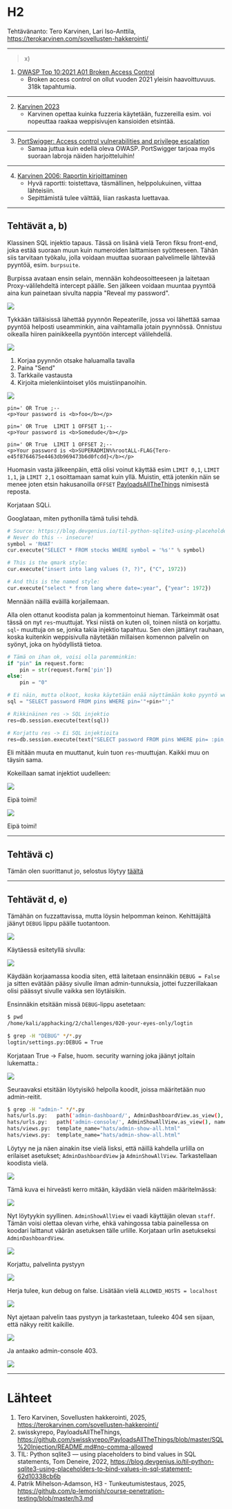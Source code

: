 # H2
Tehtävänanto: Tero Karvinen, Lari Iso-Anttila, https://terokarvinen.com/sovellusten-hakkerointi/

***
> x)

1) [OWASP Top 10:2021 A01 Broken Access Control](https://owasp.org/Top10/A01_2021-Broken_Access_Control/)
    * Broken access control on ollut vuoden 2021 yleisin haavoittuvuus. 318k tapahtumia.
---
2) [Karvinen 2023](https://terokarvinen.com/2023/fuzz-urls-find-hidden-directories/)
    * Karvinen opettaa kuinka fuzzeria käytetään, fuzzereilla esim. voi nopeuttaa raakaa
    weppisivujen kansioiden etsintää.

---
3) [PortSwigger: Access control vulnerabilities and privilege escalation](https://portswigger.net/web-security/access-control)
    * Samaa juttua kuin edellä oleva OWASP. PortSwigger tarjoaa myös suoraan labroja
    näiden harjoitteluihin!

---
4) [Karvinen 2006: Raportin kirjoittaminen](https://terokarvinen.com/2006/raportin-kirjoittaminen-4/)
    * Hyvä raportti: toistettava, täsmällinen, helppolukuinen, viittaa lähteisiin.
    * Sepittämistä tulee välttää, liian raskasta luettavaa.

---
## Tehtävät a, b)

Klassinen SQL injektio tapaus. Tässä on lisänä vielä Teron fiksu front-end, joka
estää suoraan muun kuin numeroiden laittamisen syötteeseen. Tähän siis tarvitaan
työkalu, jolla voidaan muuttaa suoraan palvelimelle lähtevää pyyntöä, esim. `burpsuite`.

Burpissa avataan ensin selain, mennään kohdeosoitteeseen ja laitetaan Proxy-välilehdeltä
intercept päälle. Sen jälkeen voidaan muuntaa pyyntöä aina kun painetaan sivulta
nappia "Reveal my password".

![](burp1.png)

Tykkään tälläisissä lähettää pyynnön Repeaterille, jossa voi lähettää samaa
pyyntöä helposti useamminkin, aina vaihtamalla jotain pyynnössä. Onnistuu oikealla
hiiren painikkeella pyyntöön intercept välilehdellä.

![](burp2.png)

1) Korjaa pyynnön otsake haluamalla tavalla
2) Paina "Send"
3) Tarkkaile vastausta
4) Kirjoita mielenkiintoiset ylös muistiinpanoihin.

![](burp3.png)




```
pin=' OR True ;--
<p>Your password is <b>foo</b></p>

pin=' OR True  LIMIT 1 OFFSET 1;--
<p>Your password is <b>Somedude</b></p>

pin=' OR True  LIMIT 1 OFFSET 2;--
<p>Your password is <b>SUPERADMIN%%rootALL-FLAG{Tero-e45f8764675e4463db969473b6d0fcdd}</b></p>
```


Huomasin vasta jälkeenpäin, että olisi voinut käyttää esim `LIMIT 0,1`, `LIMIT 1,1`,
ja `LIMIT 2,1` osoittamaan samat kuin yllä. Muistin, että jotenkin näin se menee
joten etsin hakusanoilla `OFFSET` [PayloadsAllTheThings](https://github.com/swisskyrepo/PayloadsAllTheThings/blob/master/SQL%20Injection/README.md#no-comma-allowed)
nimisestä reposta.

Korjataan SQLi.

Googlataan, miten pythonilla tämä tulisi tehdä.

```python
# Source: https://blog.devgenius.io/til-python-sqlite3-using-placeholders-to-bind-values-in-sql-statement-62d10338cb6b
# Never do this -- insecure!
symbol = 'RHAT'
cur.execute("SELECT * FROM stocks WHERE symbol = '%s'" % symbol)

# This is the qmark style:
cur.execute("insert into lang values (?, ?)", ("C", 1972))

# And this is the named style:
cur.execute("select * from lang where date=:year", {"year": 1972})
```

Mennään näillä eväillä korjailemaan.

Alla olen ottanut koodista palan ja kommentoinut hieman. Tärkeimmät osat tässä on
nyt `res`-muuttujat. Yksi niistä on kuten oli, toinen niistä on korjattu. `sql`-
muuttuja on se, jonka takia injektio tapahtuu. Sen olen jättänyt rauhaan, koska
kuitenkin weppisivulla näytetään millaisen komennon palvelin on syönyt, joka on
hyödyllistä tietoa.

```python
# Tämä on ihan ok, voisi olla paremminkin:
if "pin" in request.form:
    pin = str(request.form['pin'])
else:
    pin = "0"

# Ei näin, mutta olkoot, koska käytetään enää näyttämään koko pyyntö weppisivulla tekstimuodossa:
sql = "SELECT password FROM pins WHERE pin='"+pin+"';"

# Rikkinäinen res -> SQL injektio
res=db.session.execute(text(sql))

# Korjattu res -> Ei SQL injektioita
res=db.session.execute(text("SELECT password FROM pins WHERE pin= :pin;"),{"pin": pin})
```

Eli mitään muuta en muuttanut, kuin tuon `res`-muuttujan. Kaikki muu on täysin sama.

Kokeillaan samat injektiot uudelleen:

![](burp4.png)

Eipä toimi!

![](burp5.png)

Eipä toimi!

***
## Tehtävä c)

Tämän olen suorittanut jo, selostus löytyy [täältä](https://github.com/p-lemonish/course-penetration-testing/blob/master/h3.md)

***
## Tehtävät d, e)

Tämähän on fuzzattavissa, mutta löysin helpomman keinon. Kehittäjältä jäänyt `DEBUG`
lippu päälle tuotantoon.

![](burp6.png)

Käytäessä esitetyllä sivulla:

![](burp7.png)

Käydään korjaamassa koodia siten, että laitetaan ensinnäkin `DEBUG = False`
ja sitten evätään pääsy sivulle ilman admin-tunnuksia, jottei fuzzerillakaan
olisi päässyt sivulle vaikka sen löytäisikin.

Ensinnäkin etsitään missä `DEBUG`-lippu asetetaan:

```bash
$ pwd
/home/kali/apphacking/2/challenges/020-your-eyes-only/logtin

$ grep -H "DEBUG" */*.py
logtin/settings.py:DEBUG = True
```

Korjataan True -> False, huom. security warning joka jäänyt joltain lukematta.:

![](020_1.png)

Seuraavaksi etsitään löytyisikö helpolla koodit, joissa määritetään nuo admin-reitit.

```bash
$ grep -H "admin-" */*.py
hats/urls.py:   path('admin-dashboard/', AdminDashboardView.as_view(), name="admin-dashboard"),
hats/urls.py:   path('admin-console/', AdminShowAllView.as_view(), name="admin-console"),
hats/views.py:  template_name="hats/admin-show-all.html"
hats/views.py:  template_name="hats/admin-show-all.html"
```

Löytyy ne ja näen ainakin itse vielä lisksi, että näillä kahdella urlilla on erilaiset
asetukset; `AdminDashboardView` ja `AdminShowAllView`. Tarkastellaan koodista vielä.

![](020_3.png)

Tämä kuva ei hirveästi kerro mitään, käydään vielä näiden määritelmässä:

![](020_2.png)

Nyt löytyykin syyllinen. `AdminShowAllView` ei vaadi käyttäjän olevan `staff`.
Tämän voisi olettaa olevan virhe, ehkä vahingossa tabia painellessa on koodari
laittanut väärän asetuksen tälle urlille. Korjataan urlin asetukseksi `AdminDashboardView`.

![](020_8.png)

Korjattu, palvelinta pystyyn

![](020_4.png)

Herja tulee, kun debug on false. Lisätään vielä `ALLOWED_HOSTS = localhost`

![](020_5.png)

Nyt ajetaan palvelin taas pystyyn ja tarkastetaan, tuleeko 404 sen sijaan, että
näkyy reitit kaikille.

![](020_6.png)

Ja antaako admin-console 403.

![](020_7.png)

***

# Lähteet
1) Tero Karvinen, Sovellusten hakkerointi, 2025, https://terokarvinen.com/sovellusten-hakkerointi/
2) swisskyrepo, PayloadsAllTheThings, https://github.com/swisskyrepo/PayloadsAllTheThings/blob/master/SQL%20Injection/README.md#no-comma-allowed
3) TIL: Python sqlite3 — using placeholders to bind values in SQL statements, Tom Deneire, 2022, https://blog.devgenius.io/til-python-sqlite3-using-placeholders-to-bind-values-in-sql-statement-62d10338cb6b
4) Patrik Mihelson-Adamson, H3 - Tunkeutumistestaus, 2025, https://github.com/p-lemonish/course-penetration-testing/blob/master/h3.md

